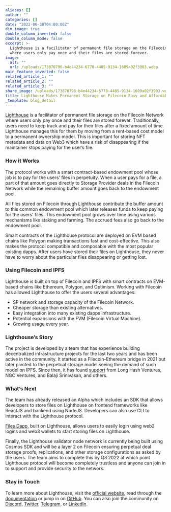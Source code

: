 ```yaml
---
aliases: []
author: ""
categories: []
date: "2022-06-30T04:00:00Z"
dim_image: true
double_column_inverted: false
double_column_mode: false
excerpt: >-
  Lighthouse is a facilitator of permanent file storage on the Filecoin Network
  where users only pay once and their files are stored forever.
image:
  alt: ""
  url: /uploads/173870796-b4e44234-6778-4485-9134-1609a02f3903.webp
main_feature_inverted: false
related_article_1: ""
related_article_2: ""
related_article_3: ""
share_image: /uploads/173870796-b4e44234-6778-4485-9134-1609a02f3903.webp
title: Lighthouse Makes Permanent Storage on Filecoin Easy and Affordable
_template: blog_detail
---
```


[Lighthouse](http://lighthouse.storage/) is a facilitator of permanent file storage on the Filecoin Network where users only pay once and their files are stored forever. Traditionally, users need to keep track and pay for their files after a fixed amount of time. Lighthouse manages this for them by moving from a rent-based cost model to a permanent ownership model. This is important for storing NFT metadata and data on Web3 which have a risk of disappearing if the maintainer stops paying for the user’s file.

### How it Works

The protocol works with a smart contract-based endowment pool whose job is to pay for the users' files in perpetuity. When a user pays for a file, a part of that amount goes directly to Storage Provider deals in the Filecoin Network while the remaining buffer amount goes back to the endowment pool.

All files stored on Filecoin through Lighthouse contribute the buffer amount to this common endowment pool which later releases funds to keep paying for the users' files. This endowment pool grows over time using various mechanisms like staking and farming. The accrued fees also go back to the endowment pool.

Smart contracts of the Lighthouse protocol are deployed on EVM based chains like Polygon making transactions fast and cost-effective. This also makes the protocol compatible and composable with the most popular existing dapps. After users have stored their files on Lighthouse, they never have to worry about the particular files disappearing or getting lost.

### Using Filecoin and IPFS

Lighthouse is built on top of Filecoin and IPFS with smart contracts on EVM-based chains like Ethereum, Polygon, and Optimism. Working with Filecoin has allowed Lighthouse to offer the users several advantages:

- SP network and storage capacity of the Filecoin Network.
- Cheaper storage than existing alternatives.
- Easy integration into many existing dapps infrastructure.
- Potential expansions with the FVM (Filecoin Virtual Machine).
- Growing usage every year.

### Lighthouse’s Story

The project is developed by a team that has experience building decentralized infrastructure projects for the last two years and has been active in the community. It started as a Filecoin-Ethereum bridge in 2021 but later pivoted to the perpetual storage model seeing the demand of such model on IPFS. Since then, it has found [support](https://twitter.com/nanditmehra/status/1521112580554911746) from Long Hash Ventures, NGC Ventures, and Balaji Srinivasan, and others.

### What’s Next

The team has already released an Alpha which includes an SDK that allows developers to store files on Lighthouse on frontend frameworks like ReactJS and backend using NodeJS. Developers can also use CLI to interact with the Lighthouse protocol.

[Files Dapp](https://files.lighthouse.storage/), built on Lighthouse, allows users to easily login using web2 logins and web3 wallets to start storing files on Lighthouse.

Finally, the Lighthouse validator node network is currently being built using Cosmos SDK and will be a layer 2 on Filecoin ensuring perpetual deal storage proofs, replications, and other storage configurations as asked by the users. The team aims to complete this by Q3 2022 at which point Lighthouse protocol will become completely trustless and anyone can join in to support and provide security to the network.

### Stay in Touch

To learn more about Lighthouse, visit the [official website](https://www.lighthouse.storage/), read through the [documentation](https://lighthouse-storage.gitbook.io/lighthouse/) or jump in on [GitHub](https://github.com/lighthouse-web3/). You can also join the community on [Discord](https://discord.com/invite/c4a4CGCdJG), [Twitter](https://twitter.com/LighthouseWeb3), [Telegram](https://t.me/lighthouseStorage), or [LinkedIn](https://www.linkedin.com/company/79071258/).
